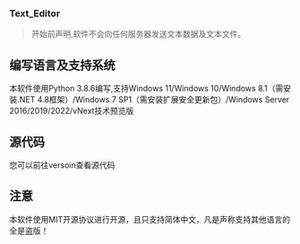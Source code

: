 ### Text_Editor
> 开始前声明,软件不会向任何服务器发送文本数据及文本文件。
## 编写语言及支持系统
本软件使用Python 3.8.6编写,支持Windows 11/Windows 10/Windows 8.1（需安装.NET 4.8框架）/Windows 7 SP1（需安装扩展安全更新包）/Windows Server 2016/2019/2022/vNext技术预览版
## 源代码
您可以前往versoin查看源代码
## 注意
本软件使用MIT开源协议进行开源，且只支持简体中文，凡是声称支持其他语言的全是盗版！
